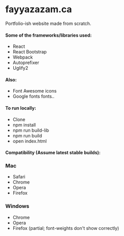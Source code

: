 # fayyazazam.ca
Portfolio-ish website made from scratch.

#### Some of the frameworks/libraries used:
- React
- React Bootstrap
- Webpack
- Autoprefixer
- Uglify2

#### Also:
- Font Awesome icons
- Google fonts fonts..

#### To run locally:
- Clone
- npm install
- npm run build-lib
- npm run build
- open index.html

#### Compatibility (Assume latest stable builds): 
### Mac
- Safari
- Chrome
- Opera
- Firefox

### Windows
- Chrome
- Opera
- Firefox (partial; font-weights don't show correctly)
